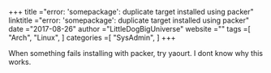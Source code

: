 +++ 
title ="error: 'somepackage': duplicate target installed using packer" 
linktitle ="error: 'somepackage': duplicate target installed using packer" 
date ="2017-08-26" 
author ="LittleDogBigUniverse"
website ="" 
tags =[ "Arch", "Linux",  ] 
categories =[ "SysAdmin",  ] 
+++ 

When something fails installing with packer, try yaourt.  I dont know why this works.

 
